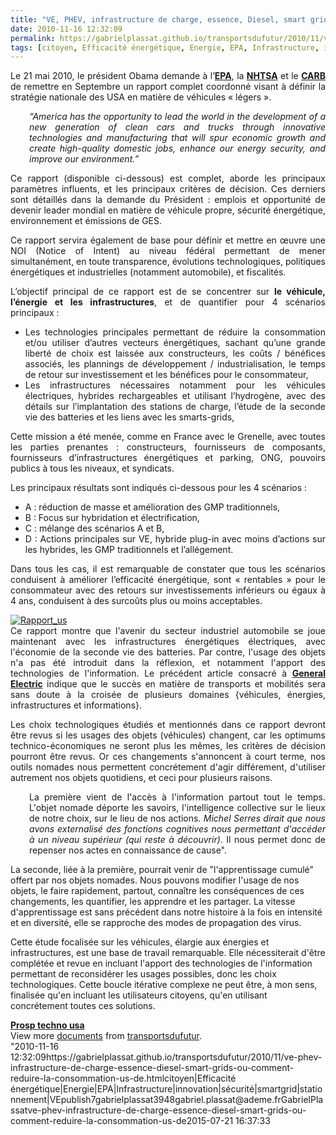```yaml
---
title: "VE, PHEV, infrastructure de charge, essence, Diesel, smart grids, ou comment réduire la consommation US de pétrole de 1 milliard de baril (jusqu’en 2025) tout en réduisant le coût total de possession de $6,000 par véhicule ?"
date: 2010-11-16 12:32:09
permalink: https://gabrielplassat.github.io/transportsdufutur/2010/11/ve-phev-infrastructure-de-charge-essence-diesel-smart-grids-ou-comment-reduire-la-consommation-us-de.html
tags: [citoyen, Efficacité énergétique, Energie, EPA, Infrastructure, innovation, sécurité, smartgrid, stationnement, VE]
---
```


<p style="text-align: justify">Le 21 mai 2010, le président Obama demande à l’<strong><a href="http://www.epa.gov" target="_blank">EPA</a></strong>, la <strong><a href="http://www.nhtsa.gov" target="_blank">NHTSA</a></strong> et le <strong><a href="http://www.arb.ca.gov/" target="_blank">CARB </a></strong>de remettre en Septembre un rapport complet coordonné visant à définir la stratégie nationale des USA en matière de véhicules « légers ».</p> <p style="text-align: justify;padding-left: 30px"><em>“</em><em>America</em><em> has the opportunity to lead the world in the development of a new generation of clean cars and trucks through innovative technologies and manufacturing that will spur economic growth and create high-quality domestic jobs, enhance our energy security, and improve our environment.”</em></p> <p style="text-align: justify">Ce rapport (disponible ci-dessous) est complet, aborde les principaux paramètres influents, et les principaux critères de décision. Ces derniers sont détaillés dans la demande du Président : emplois et opportunité de devenir leader mondial en matière de véhicule propre, sécurité énergétique, environnement et émissions de GES. </p>  <!--more-->   <p style="text-align: justify">Ce rapport servira également de base pour définir et mettre en œuvre une NOI (Notice of Intent) au niveau fédéral permettant de mener simultanément, en toute transparence, évolutions technologiques, politiques énergétiques et industrielles (notamment automobile), et fiscalités.</p> <p style="text-align: justify">L’objectif principal de ce rapport est de se concentrer sur <strong>le véhicule, l’énergie et les infrastructures</strong>, et de quantifier pour 4 scénarios principaux :</p> <ul style="text-align: justify"> <li>Les technologies principales permettant de réduire la consommation et/ou utiliser d’autres vecteurs énergétiques, sachant qu’une grande liberté de choix est laissée aux constructeurs, les coûts / bénéfices associés, les plannings de développement / industrialisation, le temps de retour sur investissement et les bénéfices pour le consommateur,</li> <li>Les infrastructures nécessaires notamment pour les véhicules électriques, hybrides rechargeables et utilisant l’hydrogène, avec des détails sur l’implantation des stations de charge, l’étude de la seconde vie des batteries et les liens avec les smarts-grids,</li> </ul> <p style="text-align: justify">Cette mission a été menée, comme en France avec le Grenelle, avec toutes les parties prenantes : constructeurs, fournisseurs de composants, fournisseurs d’infrastructures énergétiques et parking, ONG, pouvoirs publics à tous les niveaux, et syndicats.</p> <p style="text-align: justify">Les principaux résultats sont indiqués ci-dessous pour les 4 scénarios :</p> <ul style="text-align: justify"> <li>A : réduction de masse et amélioration des GMP traditionnels,</li> <li>B : Focus sur hybridation et électrification,</li> <li>C : mélange des scénarios A et B,</li> <li>D : Actions principales sur VE, hybride plug-in avec moins d’actions sur les hybrides, les GMP traditionnels et l’allégement.</li> </ul> <p style="text-align: justify">Dans tous les cas, il est remarquable de constater que tous les scénarios conduisent à améliorer l’efficacité énergétique, sont « rentables » pour le consommateur avec des retours sur investissements inférieurs ou égaux à 4 ans, conduisent à des surcoûts plus ou moins acceptables.</p> <p style="text-align: justify"><a href="https://gabrielplassat.github.io/transportsdufutur/wp-content/uploads/sites/6/old/6a0120a66d2ad4970b0133f5e55ff2970b-800wi.jpg" rel="lightbox"><img alt="Rapport_us" class="asset  asset-image at-xid-6a0120a66d2ad4970b0133f5e55ff2970b" src="/wp-content/uploads/sites/6/old/6a0120a66d2ad4970b0133f5e55ff2970b-500wi.jpg" style="margin-left: auto;margin-right: auto" title="Rapport_us" /></a> <br />Ce rapport montre que l'avenir du secteur industriel automobile se joue maintenant avec les infrastructures énergétiques électriques, avec l'économie de la seconde vie des batteries. Par contre, l'usage des objets n'a pas été introduit dans la réflexion, et notamment l'apport des technologies de l'information. Le précédent article consacré à <strong><a href="https://gabrielplassat.github.io/transportsdufutur/2010/11/general-electric-se-prepare-a-devenir-le-leader-mondial-en-matiere-de-mobilite-electrique.html" target="_blank">General Electric</a></strong> indique que le succès en matière de transports et mobilités sera sans doute à la croisée de plusieurs domaines {véhicules, énergies, infrastructures et informations}.</p> <p style="text-align: justify">Les choix technologiques étudiés et mentionnés dans ce rapport devront être revus si les usages des objets (véhicules) changent, car les optimums technico-économiques ne seront plus les mêmes, les critères de décision pourront être revus. Or ces changements s'annoncent à court terme, nos outils nomades nous permettent concrétement d'agir différement, d'utiliser autrement nos objets quotidiens, et ceci pour plusieurs raisons.</p> <p style="text-align: justify;padding-left: 30px">La première vient de l'accès à l'information partout tout le temps. L'objet nomade déporte les savoirs, l'intelligence collective sur le lieux de notre choix, sur le lieu de nos actions. <em>Michel Serres dirait que nous avons externalisé des fonctions cognitives nous permettant d'accéder à un niveau supérieur (qui reste à découvrir)</em>. Il nous permet donc de repenser nos actes en connaissance de cause".</p> <p style=""text-align: justifypadding-left: 30px"">La seconde, liée à la première, pourrait venir de "l'apprentissage cumulé" offert par nos objets nomades. Nous pouvons modifier l'usage de nos objets, le faire rapidement, partout, connaître les conséquences de ces changements, les quantifier, les apprendre et les partager. La vitesse d'apprentissage est sans précédent dans notre histoire à la fois en intensité et en diversité, elle se rapproche des modes de propagation des virus.</p> <p style=""text-align: justify"">Cette étude focalisée sur les véhicules, élargie aux énergies et infrastructures, est une base de travail remarquable. Elle nécessiterait d'être complétée et revue en incluant l'apport des technologies de l'information permettant de reconsidérer les usages possibles, donc les choix technologiques. Cette boucle itérative complexe ne peut être, à mon sens, finalisée qu'en incluant les utilisateurs citoyens, qu'en utilisant concrétement toutes ces solutions.</p> <div id=""__ss_5784488"" style=""width: 477px""><strong style=""margin: 12px 0 4px""><a href=""http://www.slideshare.net/transportsdufutur/prosp-techno-usa"" title=""Prosp techno usa"">Prosp techno usa</a></strong>        <div style=""padding: 5px 0 12px"">View more <a href=""http://www.slideshare.net/"">documents</a> from <a href=""http://www.slideshare.net/transportsdufutur"">transportsdufutur</a>.</div> </div>"2010-11-16 12:32:09https://gabrielplassat.github.io/transportsdufutur/2010/11/ve-phev-infrastructure-de-charge-essence-diesel-smart-grids-ou-comment-reduire-la-consommation-us-de.htmlcitoyen|Efficacité énergétique|Energie|EPA|Infrastructure|innovation|sécurité|smartgrid|stationnement|VEpublish7gabrielplassat3948gabriel.plassat@ademe.frGabrielPlassatve-phev-infrastructure-de-charge-essence-diesel-smart-grids-ou-comment-reduire-la-consommation-us-de2015-07-21 16:37:33
